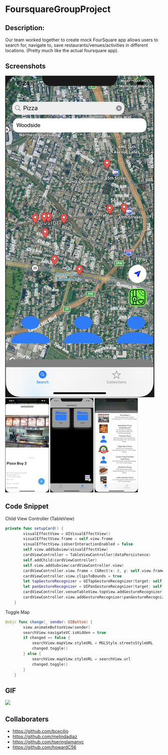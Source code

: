 # FoursquareGroupProject

## Description:

Our team worked together to create mock FourSquare app allows users to search for, navigate to, save restaurants/venues/activities in different locations. (Pretty much like the actual foursquare app).

## Screenshots

![homescreen](FoursquareGroupProject/NewAssets/homescreen.png)
![detailscreen](FoursquareGroupProject/NewAssets/detailview.png)
![favoritescreen](FoursquareGroupProject/NewAssets/collectionview.png)
![tableviewscreen](FoursquareGroupProject/NewAssets/tableview.png)

## Code Snippet

Child View Controller (TableView)
``` swift
private func setupCard() {
        visualEffectView = UIVisualEffectView()
        visualEffectView.frame = self.view.frame
        visualEffectView.isUserInteractionEnabled = false
        self.view.addSubview(visualEffectView)
        cardViewController = TableViewController(dataPersistence)
        self.addChild(cardViewController)
        self.view.addSubview(cardViewController.view)
        cardViewController.view.frame = CGRect(x: 0, y: self.view.frame.height - cardHandleAreaHeight, width: self.view.bounds.width, height: (view.frame.height / 4) * 3.5)
        cardViewController.view.clipsToBounds = true
        let tapGestureRecognizer = UITapGestureRecognizer(target: self, action: #selector(SearchViewController.handleCardTap(recognzier:)))
        let panGestureRecognizer = UIPanGestureRecognizer(target: self, action: #selector(SearchViewController.handleCardPan(recognizer:)))
        cardViewController.venueTableView.topView.addGestureRecognizer(tapGestureRecognizer)
        cardViewController.view.addGestureRecognizer(panGestureRecognizer)
    }
```

Toggle Map
``` swift
@objc func change(_ sender: UIButton) {
        view.animateButtonView(sender)
        searchView.navigateVC.isHidden = true
        if changed == false {
            searchView.mapView.styleURL = MGLStyle.streetsStyleURL
            changed.toggle()
        } else {
            searchView.mapView.styleURL = searchView.url
            changed.toggle()
        }
    }
```

## GIF

![](FoursquareGroupProject/NewAssets/gif1.gif)

## Collaboraters 

* https://github.com/bcecilio
* https://github.com/melindadiaz
* https://github.com/tseringlamanyc
* https://github.com/howardC56
